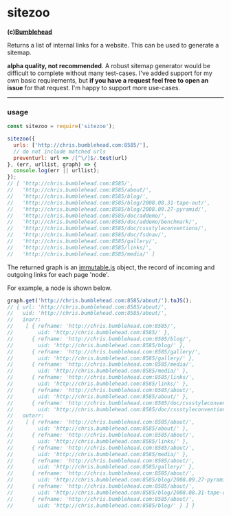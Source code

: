 sitezoo
=======
**(c)[Bumblehead][0]**

Returns a list of internal links for a website. This can be used to generate a sitemap.

**alpha quality, not recommended**. A robust sitemap generator would be difficult to complete without many test-cases. I've added support for my own basic requirements, but **if you have a request feel free to open an issue** for that request. I'm happy to support more use-cases.


----------------------------------------
### usage

```javascript
const sitezoo = require('sitezoo');

sitezoo({
  urls: ['http://chris.bumblehead.com:8585/'],
  // do not include matched urls
  preventurl: url => /[^\/]$/.test(url)
}, (err, urllist, graph) => {
  console.log(err || urllist);
});
// [ 'http://chris.bumblehead.com:8585/',
//   'http://chris.bumblehead.com:8585/about/',
//   'http://chris.bumblehead.com:8585/blog/',
//   'http://chris.bumblehead.com:8585/blog/2008.08.31-tape-out/',
//   'http://chris.bumblehead.com:8585/blog/2008.09.27-pyramid/',
//   'http://chris.bumblehead.com:8585/doc/addemo/',
//   'http://chris.bumblehead.com:8585/doc/addemo/benchmark/',
//   'http://chris.bumblehead.com:8585/doc/cssstyleconventions/',
//   'http://chris.bumblehead.com:8585/doc/fsdnav/',
//   'http://chris.bumblehead.com:8585/gallery/',
//   'http://chris.bumblehead.com:8585/links/',
//   'http://chris.bumblehead.com:8585/media/' ]
```

The returned graph is an [immutable.js][1] object, the record of incoming and outgoing links for each page 'node'.

For example, a node is shown below.

```javascript
graph.get('http://chris.bumblehead.com:8585/about/').toJS();
// { url: 'http://chris.bumblehead.com:8585/about/',
//   uid: 'http://chris.bumblehead.com:8585/about/',
//   inarr: 
//    [ { refname: 'http://chris.bumblehead.com:8585/',
//        uid: 'http://chris.bumblehead.com:8585/' },
//      { refname: 'http://chris.bumblehead.com:8585/blog/',
//        uid: 'http://chris.bumblehead.com:8585/blog/' },
//      { refname: 'http://chris.bumblehead.com:8585/gallery/',
//        uid: 'http://chris.bumblehead.com:8585/gallery/' },
//      { refname: 'http://chris.bumblehead.com:8585/media/',
//        uid: 'http://chris.bumblehead.com:8585/media/' },
//      { refname: 'http://chris.bumblehead.com:8585/links/',
//        uid: 'http://chris.bumblehead.com:8585/links/' },
//      { refname: 'http://chris.bumblehead.com:8585/about/',
//        uid: 'http://chris.bumblehead.com:8585/about/' },
//      { refname: 'http://chris.bumblehead.com:8585/doc/cssstyleconventions/',
//        uid: 'http://chris.bumblehead.com:8585/doc/cssstyleconventions/' } ],
//   outarr: 
//    [ { refname: 'http://chris.bumblehead.com:8585/about/',
//        uid: 'http://chris.bumblehead.com:8585/about/' },
//      { refname: 'http://chris.bumblehead.com:8585/about/',
//        uid: 'http://chris.bumblehead.com:8585/links/' },
//      { refname: 'http://chris.bumblehead.com:8585/about/',
//        uid: 'http://chris.bumblehead.com:8585/media/' },
//      { refname: 'http://chris.bumblehead.com:8585/about/',
//        uid: 'http://chris.bumblehead.com:8585/gallery/' },
//      { refname: 'http://chris.bumblehead.com:8585/about/',
//        uid: 'http://chris.bumblehead.com:8585/blog/2008.09.27-pyramid/' },
//      { refname: 'http://chris.bumblehead.com:8585/about/',
//        uid: 'http://chris.bumblehead.com:8585/blog/2008.08.31-tape-out/' },
//      { refname: 'http://chris.bumblehead.com:8585/about/',
//        uid: 'http://chris.bumblehead.com:8585/blog/' } ] }
```


[0]: http://www.bumblehead.com                            "bumblehead"
[1]: http://facebook.github.io/immutable-js             "immutable-js"
